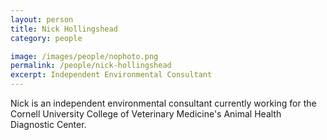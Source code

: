 ```yaml
---
layout: person
title: Nick Hollingshead
category: people

image: /images/people/nophoto.png
permalink: /people/nick-hollingshead
excerpt: Independent Environmental Consultant
---
```


Nick is an independent environmental consultant currently working for the
Cornell University College of Veterinary Medicine's Animal Health Diagnostic
Center.
